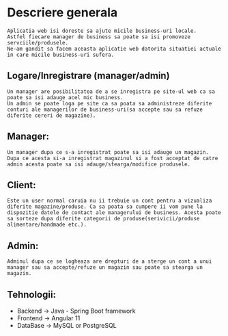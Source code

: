 # Descriere generala

	Aplicatia web isi doreste sa ajute micile business-uri locale. 
	Astfel fiecare manager de business sa poate sa isi promoveze servciile/produsele.
	Ne-am gandit sa facem aceasta aplicatie web datorita situatiei actuale in care micile business-uri sufera.

## Logare/Inregistrare (manager/admin)

	Un manager are posibilitatea de a se inregistra pe site-ul web ca sa poate sa isi adauge acel mic business. 
	Un admin se poate loga pe site ca sa poata sa administreze diferite conturi ale managerilor de business-uri(sa accepte sau sa refuze diferite cereri de magazine).

## Manager:
	
	Un manager dupa ce s-a inregistrat poate sa isi adauge un magazin. Dupa ce acesta si-a inregistrat magazinul si a fost acceptat de catre admin acesta poate sa isi adauge/stearga/modifice produsele.

## Client:

	Este un user normal caruia nu ii trebuie un cont pentru a vizualiza diferite magazine/produse. Ca sa poata sa cumpere ii vom pune la dispozitie datele de contact ale managerului de business. Acesta poate sa sorteze dupa diferite categorii de produse(serivicii/produse alimentare/handmade etc.).

## Admin:

	Adminul dupa ce se logheaza are drepturi de a sterge un cont a unui manager sau sa accepte/refuze un magazin sau poate sa stearga un magazin.



## Tehnologii:
	
* Backend -> Java - Spring Boot framework
* Frontend -> Angular 11
* DataBase -> MySQL or PostgreSQL







